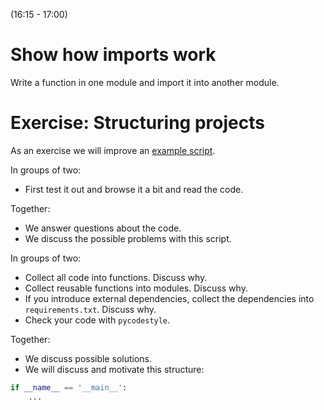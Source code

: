 (16:15 - 17:00)


# Show how imports work

Write a function in one module and import it into another module.


# Exercise: Structuring projects

As an exercise we will improve an [example script](structuring-exercise/example.py).

In groups of two:
- First test it out and browse it a bit and read the code.

Together:
- We answer questions about the code.
- We discuss the possible problems with this script.

In groups of two:
- Collect all code into functions. Discuss why.
- Collect reusable functions into modules. Discuss why.
- If you introduce external dependencies,
  collect the dependencies into `requirements.txt`. Discuss why.
- Check your code with `pycodestyle`.

Together:
- We discuss possible solutions.
- We will discuss and motivate this structure:

```python
if __name__ == '__main__':
    ...
```
